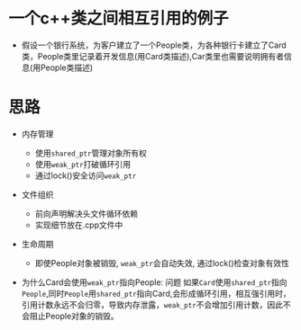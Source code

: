 # 一个c++类之间相互引用的例子

- 假设一个银行系统，为客户建立了一个People类，为各种银行卡建立了Card类，People类里记录着开发信息(用Card类描述),Car类里也需要说明拥有者信息(用People类描述)

# 思路

- 内存管理
  - 使用`shared_ptr`管理对象所有权
  - 使用`weak_ptr`打破循环引用
  - 通过lock()安全访问`weak_ptr`

- 文件组织
  - 前向声明解决头文件循环依赖
  - 实现细节放在.cpp文件中

- 生命周期
  - 即使People对象被销毁, `weak_ptr`会自动失效, 通过lock()检查对象有效性

- 为什么Card会使用`weak_ptr`指向People: 问题
  如果`Card`使用`shared_ptr`指向`People`,同时`People`用`shared_ptr`指向Card,会形成循环引用，相互强引用时，引用计数永远不会归零，导致内存泄露，`weak_ptr`不会增加引用计数，因此不会阻止People对象的销毁。
